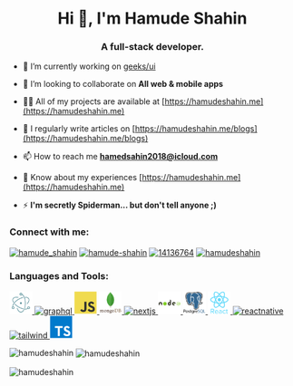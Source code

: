 <h1 align="center">Hi 👋, I'm Hamude Shahin</h1>
<h3 align="center">A full-stack developer.</h3>


- 🔭 I’m currently working on [geeks/ui](https://github.com/Geeks7eam/ui)

- 👯 I’m looking to collaborate on **All web & mobile apps**

- 👨‍💻 All of my projects are available at [https://hamudeshahin.me](https://hamudeshahin.me)

- 📝 I regularly write articles on [https://hamudeshahin.me/blogs](https://hamudeshahin.me/blogs)

- 📫 How to reach me **hamedsahin2018@icloud.com**

- 📄 Know about my experiences [https://hamudeshahin.me](https://hamudeshahin.me)

- ⚡ **I'm secretly Spiderman... but don't tell anyone ;)**

<h3 align="left">Connect with me:</h3>
<p align="left">
<a href="https://twitter.com/hamude_shahin" target="blank"><img align="center" src="https://raw.githubusercontent.com/rahuldkjain/github-profile-readme-generator/master/src/images/icons/Social/twitter.svg" alt="hamude_shahin" height="30" width="40" /></a>
<a href="https://linkedin.com/in/hamude-shahin" target="blank"><img align="center" src="https://raw.githubusercontent.com/rahuldkjain/github-profile-readme-generator/master/src/images/icons/Social/linked-in-alt.svg" alt="hamude-shahin" height="30" width="40" /></a>
<a href="https://stackoverflow.com/users/14136764" target="blank"><img align="center" src="https://raw.githubusercontent.com/rahuldkjain/github-profile-readme-generator/master/src/images/icons/Social/stack-overflow.svg" alt="14136764" height="30" width="40" /></a>
<a href="https://instagram.com/hamudeshahin" target="blank"><img align="center" src="https://raw.githubusercontent.com/rahuldkjain/github-profile-readme-generator/master/src/images/icons/Social/instagram.svg" alt="hamudeshahin" height="30" width="40" /></a>

</p>

<h3 align="left">Languages and Tools:</h3>
<p align="left"> <a href="https://www.electronjs.org" target="_blank" rel="noreferrer"> <img src="https://raw.githubusercontent.com/devicons/devicon/master/icons/electron/electron-original.svg" alt="electron" width="40" height="40"/> </a> <a href="https://graphql.org" target="_blank" rel="noreferrer"> <img src="https://www.vectorlogo.zone/logos/graphql/graphql-icon.svg" alt="graphql" width="40" height="40"/> </a> <a href="https://developer.mozilla.org/en-US/docs/Web/JavaScript" target="_blank" rel="noreferrer"> <img src="https://raw.githubusercontent.com/devicons/devicon/master/icons/javascript/javascript-original.svg" alt="javascript" width="40" height="40"/> </a> <a href="https://www.mongodb.com/" target="_blank" rel="noreferrer"> <img src="https://raw.githubusercontent.com/devicons/devicon/master/icons/mongodb/mongodb-original-wordmark.svg" alt="mongodb" width="40" height="40"/> </a> <a href="https://nextjs.org/" target="_blank" rel="noreferrer"> <img src="https://cdn.worldvectorlogo.com/logos/nextjs-2.svg" alt="nextjs" width="40" height="40"/> </a> <a href="https://nodejs.org" target="_blank" rel="noreferrer"> <img src="https://raw.githubusercontent.com/devicons/devicon/master/icons/nodejs/nodejs-original-wordmark.svg" alt="nodejs" width="40" height="40"/> </a> <a href="https://www.postgresql.org" target="_blank" rel="noreferrer"> <img src="https://raw.githubusercontent.com/devicons/devicon/master/icons/postgresql/postgresql-original-wordmark.svg" alt="postgresql" width="40" height="40"/> </a> <a href="https://reactjs.org/" target="_blank" rel="noreferrer"> <img src="https://raw.githubusercontent.com/devicons/devicon/master/icons/react/react-original-wordmark.svg" alt="react" width="40" height="40"/> </a> <a href="https://reactnative.dev/" target="_blank" rel="noreferrer"> <img src="https://reactnative.dev/img/header_logo.svg" alt="reactnative" width="40" height="40"/> </a> <a href="https://tailwindcss.com/" target="_blank" rel="noreferrer"> <img src="https://www.vectorlogo.zone/logos/tailwindcss/tailwindcss-icon.svg" alt="tailwind" width="40" height="40"/> </a> <a href="https://www.typescriptlang.org/" target="_blank" rel="noreferrer"> <img src="https://raw.githubusercontent.com/devicons/devicon/master/icons/typescript/typescript-original.svg" alt="typescript" width="40" height="40"/> </a> </p>

<p><img align="left" src="https://github-readme-stats.vercel.app/api/top-langs?username=hamudeshahin&show_icons=true&locale=en&layout=compact" alt="hamudeshahin" /></p>

<p>&nbsp;<img align="center" src="https://github-readme-stats.vercel.app/api?username=hamudeshahin&show_icons=true&locale=en" alt="hamudeshahin" /></p>

<p><img align="center" src="https://github-readme-streak-stats.herokuapp.com/?user=hamudeshahin&" alt="hamudeshahin" /></p>
